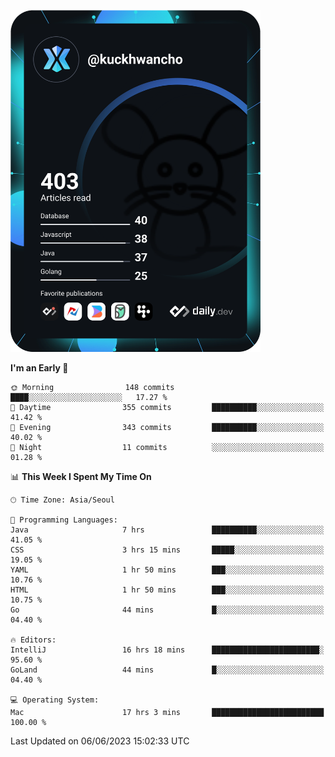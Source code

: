 <a href="https://app.daily.dev/kuckhwancho"><img src="https://github.com/kuckjwi0928/kuckjwi0928/blob/master/devcard.svg" width="400" alt="Kuckjwi Devcard"/></a>

<!--START_SECTION:waka-->
**I'm an Early 🐤** 

```text
🌞 Morning                148 commits         ████░░░░░░░░░░░░░░░░░░░░░   17.27 % 
🌆 Daytime                355 commits         ██████████░░░░░░░░░░░░░░░   41.42 % 
🌃 Evening                343 commits         ██████████░░░░░░░░░░░░░░░   40.02 % 
🌙 Night                  11 commits          ░░░░░░░░░░░░░░░░░░░░░░░░░   01.28 % 
```


📊 **This Week I Spent My Time On** 

```text
🕑︎ Time Zone: Asia/Seoul

💬 Programming Languages: 
Java                     7 hrs               ██████████░░░░░░░░░░░░░░░   41.05 % 
CSS                      3 hrs 15 mins       █████░░░░░░░░░░░░░░░░░░░░   19.05 % 
YAML                     1 hr 50 mins        ███░░░░░░░░░░░░░░░░░░░░░░   10.76 % 
HTML                     1 hr 50 mins        ███░░░░░░░░░░░░░░░░░░░░░░   10.75 % 
Go                       44 mins             █░░░░░░░░░░░░░░░░░░░░░░░░   04.40 % 

🔥 Editors: 
IntelliJ                 16 hrs 18 mins      ████████████████████████░   95.60 % 
GoLand                   44 mins             █░░░░░░░░░░░░░░░░░░░░░░░░   04.40 % 

💻 Operating System: 
Mac                      17 hrs 3 mins       █████████████████████████   100.00 % 
```


 Last Updated on 06/06/2023 15:02:33 UTC
<!--END_SECTION:waka-->
